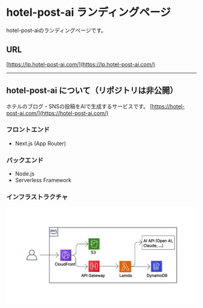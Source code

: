 # hotel-post-ai ランディングページ
hotel-post-aiのランディングページです。

## URL
[https://lp.hotel-post-ai.com/](https://lp.hotel-post-ai.com/)

---
## hotel-post-ai について（リポジトリは非公開）
ホテルのブログ・SNSの投稿をAIで生成するサービスです。
[https://hotel-post-ai.com/](https://hotel-post-ai.com/)

### フロントエンド
- Next.js (App Router)

### バックエンド
- Node.js
- Serverless Framework

### インフラストラクチャ
![Hotel Post AI ロゴ](/public/static/images/hotel-post-ai.png)
